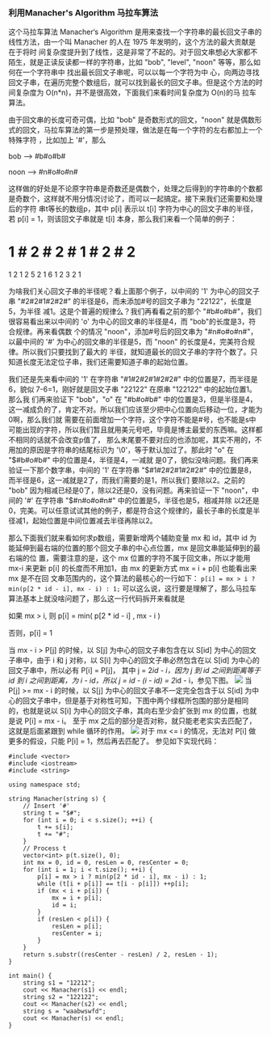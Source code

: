 ### 利用Manacher's Algorithm 马拉车算法
这个马拉车算法 Manacher‘s Algorithm 是用来查找一个字符串的最长回文子串的线性方法，由一个叫 Manacher 的人在 1975 年发明的，这个方法的最大贡献是在于将时
间复杂度提升到了线性，这是非常了不起的。对于回文串想必大家都不陌生，就是正读反读都一样的字符串，比如 "bob", "level", "noon" 等等，那么如何在一个字符串中
找出最长回文子串呢，可以以每一个字符为中
心，向两边寻找回文子串，在遍历完整个数组后，就可以找到最长的回文子串。但是这个方法的时间复杂度为 O(n*n)，并不是很高效，下面我们来看时间复杂度为 O(n)的马
拉车算法。

由于回文串的长度可奇可偶，比如 "bob" 是奇数形式的回文，"noon" 就是偶数形式的回文，马拉车算法的第一步是预处理，做法是在每一个字符的左右都加上一个特殊字符
，比如加上 '#'，那么

bob    -->    #b#o#b#

noon    -->    #n#o#o#n# 

这样做的好处是不论原字符串是奇数还是偶数个，处理之后得到的字符串的个数都是奇数个，这样就不用分情况讨论了，而可以一起搞定。接下来我们还需要和处理后的字符
串t等长的数组p，其中 p[i] 表示以 t[i] 字符为中心的回文子串的半径，若 p[i] = 1，则该回文子串就是 t[i] 本身，那么我们来看一个简单的例子：

# 1 # 2 # 2 # 1 # 2 # 2 #
1 2 1 2 5 2 1 6 1 2 3 2 1

为啥我们关心回文子串的半径呢？看上面那个例子，以中间的 '1' 为中心的回文子串 "#2#2#1#2#2#" 的半径是6，而未添加#号的回文子串为 "22122"，长度是5，为半径
减1。这是个普遍的规律么？我们再看看之前的那个 "#b#o#b#"，我们很容易看出来以中间的 'o' 为中心的回文串的半径是4，而 "bob"的长度是3，符合规律。再来看偶数
个的情况 "noon"，添加#号后的回文串为 "#n#o#o#n#"，以最中间的 '#' 为中心的回文串的半径是5，而 "noon" 的长度是4，完美符合规律。所以我们只要找到了最大的
半径，就知道最长的回文子串的字符个数了。只知道长度无法定位子串，我们还需要知道子串的起始位置。   

我们还是先来看中间的 '1' 在字符串 "#1#2#2#1#2#2#" 中的位置是7，而半径是6，貌似 7-6=1，刚好就是回文子串 "22122" 在原串 "122122" 中的起始位置1。那么我
们再来验证下 "bob"，"o" 在 "#b#o#b#" 中的位置是3，但是半径是4，这一减成负的了，肯定不对。所以我们应该至少把中心位置向后移动一位，才能为0啊，那么我们就
需要在前面增加一个字符，这个字符不能是#号，也不能是s中可能出现的字符，所以我们暂且就用美元号吧，毕竟是博主最爱的东西嘛。这样都不相同的话就不会改变p值了，
那么末尾要不要对应的也添加呢，其实不用的，不用加的原因是字符串的结尾标识为 '\0'，等于默认加过了。那此时 "o" 在 "$#b#o#b#" 中的位置是4，半径是4，一减就
是0了，貌似没啥问题。我们再来验证一下那个数字串，中间的 '1' 在字符串 "$#1#2#2#1#2#2#" 中的位置是8，而半径是6，这一减就是2了，而我们需要的是1，所以我们
要除以2。之前的 "bob" 因为相减已经是0了，除以2还是0，没有问题。再来验证一下 "noon"，中间的 '#' 在字符串 "$#n#o#o#n#" 中的位置是5，半径也是5，相减并除
以2还是0，完美。可以任意试试其他的例子，都是符合这个规律的，最长子串的长度是半径减1，起始位置是中间位置减去半径再除以2。

那么下面我们就来看如何求p数组，需要新增两个辅助变量 mx 和 id，其中 id 为能延伸到最右端的位置的那个回文子串的中心点位置，mx 是回文串能延伸到的最右端的位
置，需要注意的是，这个 mx 位置的字符不属于回文串，所以才能用 mx-i 来更新 p[i] 的长度而不用加1，由 mx 的更新方式 mx = i + p[i] 也能看出来 mx 是不在回
文串范围内的，这个算法的最核心的一行如下：
` p[i] = mx > i ? min(p[2 * id - i], mx - i) : 1; `
可以这么说，这行要是理解了，那么马拉车算法基本上就没啥问题了，那么这一行代码拆开来看就是

如果 mx > i, 则 p[i] = min( p[2 * id - i] , mx - i )

否则，p[i] = 1

当 mx - i > P[j] 的时候，以 S[j] 为中心的回文子串包含在以 S[id] 为中心的回文子串中，由于 i 和 j 对称，以 S[i] 为中心的回文子串必然包含在以 S[id] 
为中心的回文子串中，所以必有 P[i] = P[j]，
其中 j = 2*id - i，因为 j 到 id 之间到距离等于 id 到 i 之间到距离，为 i - id，所以 j = id - (i - id) = 2*id - i，参见下图。
![](https://raw.githubusercontent.com/grandyang/leetcode/master/img/manacher_1.png)
当 P[j] >= mx - i 的时候，以 S[j] 为中心的回文子串不一定完全包含于以 S[id] 为中心的回文子串中，但是基于对称性可知，下图中两个绿框所包围的部分是相同
的，也就是说以 S[i] 为中心的回文子串，其向右至少会扩张到 mx 的位置，也就是说 P[i] = mx - i。
至于 mx 之后的部分是否对称，就只能老老实实去匹配了，这就是后面紧跟到 while 循环的作用。
![](https://raw.githubusercontent.com/grandyang/leetcode/master/img/manacher_2.png)
对于 mx <= i 的情况，无法对 P[i] 做更多的假设，只能 P[i] = 1，然后再去匹配了。
参见如下实现代码：
```
#include <vector>
#include <iostream>
#include <string>

using namespace std;

string Manacher(string s) {
    // Insert '#'
    string t = "$#";
    for (int i = 0; i < s.size(); ++i) {
        t += s[i];
        t += "#";
    }
    // Process t
    vector<int> p(t.size(), 0);
    int mx = 0, id = 0, resLen = 0, resCenter = 0;
    for (int i = 1; i < t.size(); ++i) {
        p[i] = mx > i ? min(p[2 * id - i], mx - i) : 1;
        while (t[i + p[i]] == t[i - p[i]]) ++p[i];
        if (mx < i + p[i]) {
            mx = i + p[i];
            id = i;
        }
        if (resLen < p[i]) {
            resLen = p[i];
            resCenter = i;
        }
    }
    return s.substr((resCenter - resLen) / 2, resLen - 1);
}

int main() {
    string s1 = "12212";
    cout << Manacher(s1) << endl;
    string s2 = "122122";
    cout << Manacher(s2) << endl;
    string s = "waabwswfd";
    cout << Manacher(s) << endl;
}
```
